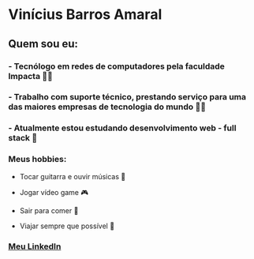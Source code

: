# Vinícius Barros Amaral 

## Quem sou eu:

### - Tecnólogo em redes de computadores pela faculdade Impacta :student:

### - Trabalho com suporte técnico, prestando serviço para uma das maiores empresas de tecnologia do mundo :technologist:

### - Atualmente estou estudando desenvolvimento web - full stack :robot:

### Meus hobbies:

- Tocar guitarra e ouvir músicas :guitar:

- Jogar vídeo game :video_game: 

- Sair para comer :bento:

- Viajar sempre que possível :flight_departure:

### [Meu LinkedIn](https://www.linkedin.com/in/viniciusbarrosamaral/)
